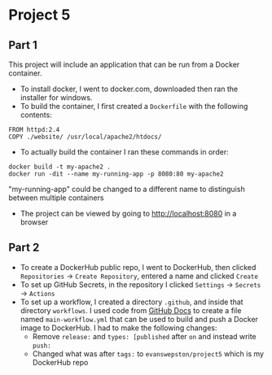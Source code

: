 # Project 5

## Part 1
This project will include an application that can be run from a Docker container.

- To install docker, I went to docker.com, downloaded then ran the installer for windows.
- To build the container, I first created a `Dockerfile` with the following contents:
```
FROM httpd:2.4
COPY ./website/ /usr/local/apache2/htdocs/
```
- To actually build the container I ran these commands in order:
```
docker build -t my-apache2 .
docker run -dit --name my-running-app -p 8080:80 my-apache2
```
"my-running-app" could be changed to a different name to distinguish between multiple containers
- The project can be viewed by going to [http://localhost:8080](http://localhost:8080) in a browser

## Part 2
- To create a DockerHub public repo, I went to DockerHub, then clicked `Repositories` -> `Create Repository`, entered a name and clicked `Create`
- To set up GitHub Secrets, in the repository I clicked `Settings` -> `Secrets` -> `Actions`
- To set up a workflow, I created a directory `.github`, and inside that directory `workflows`. I used code from [GitHub Docs](https://docs.github.com/en/actions/publishing-packages/publishing-docker-images#publishing-images-to-docker-hub) to create a file named `main-workflow.yml` that can be used to build and push a Docker image to DockerHub. I had to make the following changes:
  - Remove `release:` and `types: [published` after `on` and instead write `push:`
  - Changed what was after `tags:` to `evanswepston/project5` which is my DockerHub repo
